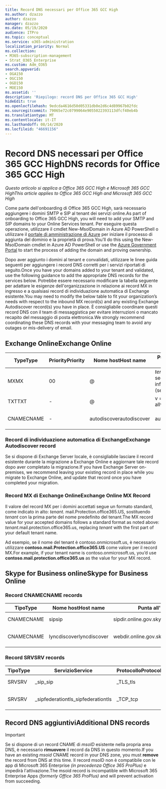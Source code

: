 ```yaml
---
title: Record DNS necessari per Office 365 GCC High
ms.author: dzazzo
author: dzazzo
manager: dzazzo
ms.date: 05/19/2020
audience: ITPro
ms.topic: conceptual
ms.service: o365-administration
localization_priority: Normal
ms.collection:
- M365-subscription-management
- Strat_O365_Enterprise
ms.custom: Adm_O365
search.appverid:
- OGA150
- OGC150
- OGD150
- MOE150
ms.assetid: ''
description: 'Riepilogo: record DNS per Office 365 GCC High'
hideEdit: true
ms.openlocfilehash: 9edcda4616d50d05331db0e2d6c4d89967b02fdc
ms.sourcegitcommit: 79065e72c0799064e9055022393113dfcf40eb4b
ms.translationtype: MT
ms.contentlocale: it-IT
ms.lasthandoff: 08/14/2020
ms.locfileid: "46691156"
---
```

# <a name="dns-records-for-office-365-gcc-high"></a><span data-ttu-id="eb756-103">Record DNS necessari per Office 365 GCC High</span><span class="sxs-lookup"><span data-stu-id="eb756-103">DNS records for Office 365 GCC High</span></span>

<span data-ttu-id="eb756-104">*Questo articolo si applica a Office 365 GCC High e Microsoft 365 GCC High*</span><span class="sxs-lookup"><span data-stu-id="eb756-104">*This article applies to Office 365 GCC High and Microsoft 365 GCC High*</span></span>

<span data-ttu-id="eb756-105">Come parte dell'onboarding di Office 365 GCC High, sarà necessario aggiungere i domini SMTP e SIP al tenant dei servizi online.</span><span class="sxs-lookup"><span data-stu-id="eb756-105">As part of onboarding to Office 365 GCC High, you will need to add your SMTP and SIP domains to your Online Services tenant.</span></span>  <span data-ttu-id="eb756-106">Per eseguire questa operazione, utilizzare il cmdlet New-MsolDomain in Azure AD PowerShell o utilizzare il [portale di amministrazione di Azure](https://portal.azure.us) per iniziare il processo di aggiunta del dominio e la proprietà di prova.</span><span class="sxs-lookup"><span data-stu-id="eb756-106">You’ll do this using the New-MsolDomain cmdlet in Azure AD PowerShell or use the [Azure Government Portal](https://portal.azure.us) to start the process of adding the domain and proving ownership.</span></span>

<span data-ttu-id="eb756-107">Dopo aver aggiunto i domini al tenant e convalidati, utilizzare le linee guida seguenti per aggiungere i record DNS corretti per i servizi riportati di seguito.</span><span class="sxs-lookup"><span data-stu-id="eb756-107">Once you have your domains added to your tenant and validated, use the following guidance to add the appropriate DNS records for the services below.</span></span>  <span data-ttu-id="eb756-108">Potrebbe essere necessario modificare la tabella seguente per adattare le esigenze dell'organizzazione in relazione ai record MX in ingresso e a qualsiasi record di individuazione automatica di Exchange esistente.</span><span class="sxs-lookup"><span data-stu-id="eb756-108">You may need to modify the below table to fit your organization’s needs with respect to the inbound MX record(s) and any existing Exchange Autodiscover record(s) you have in place.</span></span>  <span data-ttu-id="eb756-109">È consigliabile coordinare questi record DNS con il team di messaggistica per evitare interruzioni o mancato recapito del messaggio di posta elettronica.</span><span class="sxs-lookup"><span data-stu-id="eb756-109">We strongly recommend coordinating these DNS records with your messaging team to avoid any outages or mis-delivery of email.</span></span>

## <a name="exchange-online"></a><span data-ttu-id="eb756-110">Exchange Online</span><span class="sxs-lookup"><span data-stu-id="eb756-110">Exchange Online</span></span>

| <span data-ttu-id="eb756-111">Type</span><span class="sxs-lookup"><span data-stu-id="eb756-111">Type</span></span> | <span data-ttu-id="eb756-112">Priority</span><span class="sxs-lookup"><span data-stu-id="eb756-112">Priority</span></span> | <span data-ttu-id="eb756-113">Nome host</span><span class="sxs-lookup"><span data-stu-id="eb756-113">Host name</span></span> | <span data-ttu-id="eb756-114">Punta all'indirizzo o al valore</span><span class="sxs-lookup"><span data-stu-id="eb756-114">Points to address or value</span></span> | <span data-ttu-id="eb756-115">TTL</span><span class="sxs-lookup"><span data-stu-id="eb756-115">TTL</span></span> |
| --- | --- | --- | --- | --- |
| <span data-ttu-id="eb756-116">MX</span><span class="sxs-lookup"><span data-stu-id="eb756-116">MX</span></span> | <span data-ttu-id="eb756-117">0</span><span class="sxs-lookup"><span data-stu-id="eb756-117">0</span></span> | @ | <span data-ttu-id="eb756-118">*tenant*. mail.Protection.office365.US (vedere di seguito per ulteriori informazioni)</span><span class="sxs-lookup"><span data-stu-id="eb756-118">*tenant*.mail.protection.office365.us (see below for additional details)</span></span> | <span data-ttu-id="eb756-119">1 Hour</span><span class="sxs-lookup"><span data-stu-id="eb756-119">1 Hour</span></span> |
| <span data-ttu-id="eb756-120">TXT</span><span class="sxs-lookup"><span data-stu-id="eb756-120">TXT</span></span> | - | @ | <span data-ttu-id="eb756-121">v = spf1 include: SPF. Protection. office365. us-all</span><span class="sxs-lookup"><span data-stu-id="eb756-121">v=spf1 include:spf.protection.office365.us -all</span></span> | <span data-ttu-id="eb756-122">1 ora</span><span class="sxs-lookup"><span data-stu-id="eb756-122">1 Hour</span></span> |
| <span data-ttu-id="eb756-123">CNAME</span><span class="sxs-lookup"><span data-stu-id="eb756-123">CNAME</span></span> | - | <span data-ttu-id="eb756-124">autodiscover</span><span class="sxs-lookup"><span data-stu-id="eb756-124">autodiscover</span></span> | <span data-ttu-id="eb756-125">autodiscover.office365.us</span><span class="sxs-lookup"><span data-stu-id="eb756-125">autodiscover.office365.us</span></span> | <span data-ttu-id="eb756-126">1 Hour</span><span class="sxs-lookup"><span data-stu-id="eb756-126">1 Hour</span></span> |

### <a name="exchange-autodiscover-record"></a><span data-ttu-id="eb756-127">Record di individuazione automatica di Exchange</span><span class="sxs-lookup"><span data-stu-id="eb756-127">Exchange Autodiscover record</span></span>

<span data-ttu-id="eb756-128">Se si dispone di Exchange Server locale, è consigliabile lasciare il record esistente durante la migrazione a Exchange Online e aggiornare tale record dopo aver completato la migrazione.</span><span class="sxs-lookup"><span data-stu-id="eb756-128">If you have Exchange Server on-premises, we recommend leaving your existing record in place while you migrate to Exchange Online, and update that record once you have completed your migration.</span></span> 

### <a name="exchange-online-mx-record"></a><span data-ttu-id="eb756-129">Record MX di Exchange Online</span><span class="sxs-lookup"><span data-stu-id="eb756-129">Exchange Online MX Record</span></span>

<span data-ttu-id="eb756-130">Il valore del record MX per i domini accettati segue un formato standard, come indicato in alto: *tenant*. mail.Protection.office365.US, sostituendo *tenant* con la prima parte del nome predefinito del tenant.</span><span class="sxs-lookup"><span data-stu-id="eb756-130">The MX record value for your accepted domains follows a standard format as noted above: *tenant*.mail.protection.office365.us, replacing *tenant* with the first part of your default tenant name.</span></span>

<span data-ttu-id="eb756-131">Ad esempio, se il nome del tenant è contoso.onmicrosoft.us, è necessario utilizzare **contoso.mail.Protection.office365.US** come valore per il record MX.</span><span class="sxs-lookup"><span data-stu-id="eb756-131">For example, if your tenant name is contoso.onmicrosoft.us, you’d use **contoso.mail.protection.office365.us** as the value for your MX record.</span></span>

## <a name="skype-for-business-online"></a><span data-ttu-id="eb756-132">Skype for Business online</span><span class="sxs-lookup"><span data-stu-id="eb756-132">Skype for Business Online</span></span>

### <a name="cname-records"></a><span data-ttu-id="eb756-133">Record CNAME</span><span class="sxs-lookup"><span data-stu-id="eb756-133">CNAME records</span></span>

| <span data-ttu-id="eb756-134">Tipo</span><span class="sxs-lookup"><span data-stu-id="eb756-134">Type</span></span> | <span data-ttu-id="eb756-135">Nome host</span><span class="sxs-lookup"><span data-stu-id="eb756-135">Host name</span></span> | <span data-ttu-id="eb756-136">Punta all'indirizzo o al valore</span><span class="sxs-lookup"><span data-stu-id="eb756-136">Points to address or value</span></span> | <span data-ttu-id="eb756-137">TTL</span><span class="sxs-lookup"><span data-stu-id="eb756-137">TTL</span></span> |
| --- | --- | --- | --- |
| <span data-ttu-id="eb756-138">CNAME</span><span class="sxs-lookup"><span data-stu-id="eb756-138">CNAME</span></span> | <span data-ttu-id="eb756-139">sip</span><span class="sxs-lookup"><span data-stu-id="eb756-139">sip</span></span> | <span data-ttu-id="eb756-140">sipdir.online.gov.skypeforbusiness.us</span><span class="sxs-lookup"><span data-stu-id="eb756-140">sipdir.online.gov.skypeforbusiness.us</span></span> | <span data-ttu-id="eb756-141">1 ora</span><span class="sxs-lookup"><span data-stu-id="eb756-141">1 Hour</span></span> |
| <span data-ttu-id="eb756-142">CNAME</span><span class="sxs-lookup"><span data-stu-id="eb756-142">CNAME</span></span> | <span data-ttu-id="eb756-143">lyncdiscover</span><span class="sxs-lookup"><span data-stu-id="eb756-143">lyncdiscover</span></span> | <span data-ttu-id="eb756-144">webdir.online.gov.skypeforbusiness.us</span><span class="sxs-lookup"><span data-stu-id="eb756-144">webdir.online.gov.skypeforbusiness.us</span></span> | <span data-ttu-id="eb756-145">1 Hour</span><span class="sxs-lookup"><span data-stu-id="eb756-145">1 Hour</span></span> |

### <a name="srv-records"></a><span data-ttu-id="eb756-146">Record SRV</span><span class="sxs-lookup"><span data-stu-id="eb756-146">SRV records</span></span>

| <span data-ttu-id="eb756-147">Tipo</span><span class="sxs-lookup"><span data-stu-id="eb756-147">Type</span></span> | <span data-ttu-id="eb756-148">Servizio</span><span class="sxs-lookup"><span data-stu-id="eb756-148">Service</span></span> | <span data-ttu-id="eb756-149">Protocollo</span><span class="sxs-lookup"><span data-stu-id="eb756-149">Protocol</span></span> | <span data-ttu-id="eb756-150">Porta</span><span class="sxs-lookup"><span data-stu-id="eb756-150">Port</span></span> | <span data-ttu-id="eb756-151">Peso</span><span class="sxs-lookup"><span data-stu-id="eb756-151">Weight</span></span> | <span data-ttu-id="eb756-152">Priority</span><span class="sxs-lookup"><span data-stu-id="eb756-152">Priority</span></span> | <span data-ttu-id="eb756-153">Nome</span><span class="sxs-lookup"><span data-stu-id="eb756-153">Name</span></span> | <span data-ttu-id="eb756-154">Destinazione</span><span class="sxs-lookup"><span data-stu-id="eb756-154">Target</span></span> | <span data-ttu-id="eb756-155">TTL</span><span class="sxs-lookup"><span data-stu-id="eb756-155">TTL</span></span> |
| --- | --- | --- | --- | --- | --- | --- | --- | --- |
| <span data-ttu-id="eb756-156">SRV</span><span class="sxs-lookup"><span data-stu-id="eb756-156">SRV</span></span> | <span data-ttu-id="eb756-157">\_sip</span><span class="sxs-lookup"><span data-stu-id="eb756-157">\_sip</span></span> | <span data-ttu-id="eb756-158">\_TLS</span><span class="sxs-lookup"><span data-stu-id="eb756-158">\_tls</span></span> | <span data-ttu-id="eb756-159">443</span><span class="sxs-lookup"><span data-stu-id="eb756-159">443</span></span> | <span data-ttu-id="eb756-160">1</span><span class="sxs-lookup"><span data-stu-id="eb756-160">1</span></span> | <span data-ttu-id="eb756-161">100</span><span class="sxs-lookup"><span data-stu-id="eb756-161">100</span></span> | @ | <span data-ttu-id="eb756-162">sipdir.online.gov.skypeforbusiness.us</span><span class="sxs-lookup"><span data-stu-id="eb756-162">sipdir.online.gov.skypeforbusiness.us</span></span> | <span data-ttu-id="eb756-163">1 ora</span><span class="sxs-lookup"><span data-stu-id="eb756-163">1 Hour</span></span> |
| <span data-ttu-id="eb756-164">SRV</span><span class="sxs-lookup"><span data-stu-id="eb756-164">SRV</span></span> | <span data-ttu-id="eb756-165">\_sipfederationtls</span><span class="sxs-lookup"><span data-stu-id="eb756-165">\_sipfederationtls</span></span> | <span data-ttu-id="eb756-166">\_TCP</span><span class="sxs-lookup"><span data-stu-id="eb756-166">\_tcp</span></span> | <span data-ttu-id="eb756-167">5061</span><span class="sxs-lookup"><span data-stu-id="eb756-167">5061</span></span> | <span data-ttu-id="eb756-168">1</span><span class="sxs-lookup"><span data-stu-id="eb756-168">1</span></span> | <span data-ttu-id="eb756-169">100</span><span class="sxs-lookup"><span data-stu-id="eb756-169">100</span></span> | @ | <span data-ttu-id="eb756-170">sipfed.online.gov.skypeforbusiness.us</span><span class="sxs-lookup"><span data-stu-id="eb756-170">sipfed.online.gov.skypeforbusiness.us</span></span> | <span data-ttu-id="eb756-171">1 Hour</span><span class="sxs-lookup"><span data-stu-id="eb756-171">1 Hour</span></span> |

## <a name="additional-dns-records"></a><span data-ttu-id="eb756-172">Record DNS aggiuntivi</span><span class="sxs-lookup"><span data-stu-id="eb756-172">Additional DNS records</span></span>

> [!IMPORTANT]
> <span data-ttu-id="eb756-173">Se si dispone di un record CNAME di *msoID* esistente nella propria area DNS, è necessario **rimuovere** il record da DNS in questo momento.</span><span class="sxs-lookup"><span data-stu-id="eb756-173">If you have an existing *msoid* CNAME record in your DNS zone, you must **remove** the record from DNS at this time.</span></span>  <span data-ttu-id="eb756-174">Il record msoID non è compatibile con le app di Microsoft 365 Enterprise *(in precedenza Office 365 ProPlus)* e impedirà l'attivazione.</span><span class="sxs-lookup"><span data-stu-id="eb756-174">The msoid record is incompatible with Microsoft 365 Enterprise Apps *(formerly Office 365 ProPlus)* and will prevent activation from succeeding.</span></span>
